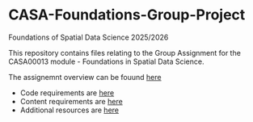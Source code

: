 # CASA-Foundations-Group-Project
Foundations of Spatial Data Science 2025/2026

This repository contains files relating to the Group Assignment for the CASA00013 module - Foundations in Spatial Data Science.

The assignemnt overview can be fouund [here](https://jreades.github.io/fsds/assessments/group.html)
- Code requirements are [here](https://jreades.github.io/fsds/assessments/code.html)
- Content requirements are [here](https://jreades.github.io/fsds/assessments/content.html)
- Additional resources are [here](https://jreades.github.io/fsds/assessments/resources.html)

